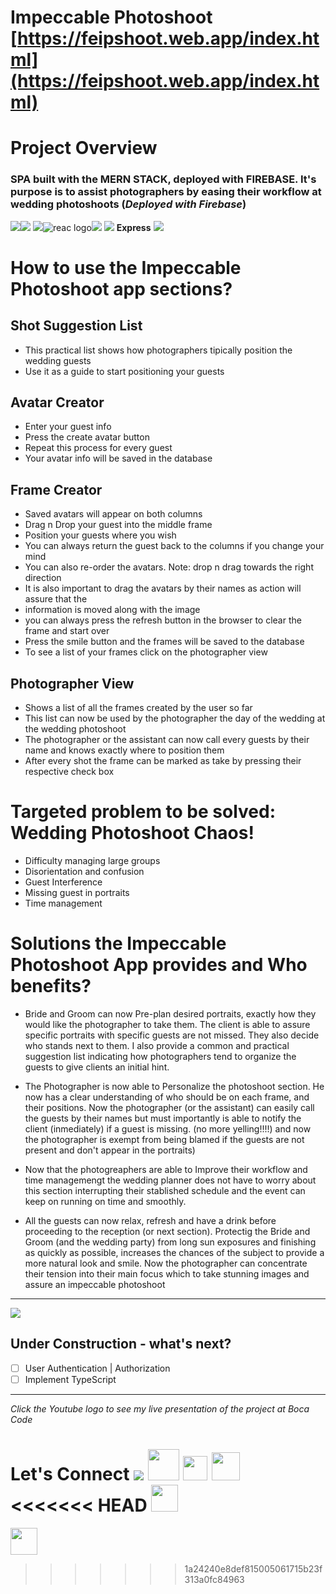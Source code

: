# Impeccable Photoshoot [https://feipshoot.web.app/index.html](https://feipshoot.web.app/index.html)

# Project Overview

### SPA built with the MERN STACK, deployed with FIREBASE. It's purpose is to assist photographers by easing their workflow at wedding photoshoots (*Deployed with Firebase*)
 <img src="https://img.icons8.com/external-tal-revivo-shadow-tal-revivo/48/000000/external-html-5-is-a-software-solution-stack-that-defines-the-properties-and-behaviors-of-web-page-logo-shadow-tal-revivo.png"/><img src="https://img.icons8.com/color/48/000000/css3.png"/>  <img src="https://img.icons8.com/color/48/000000/javascript--v1.png"/><img alt="reac logo" src="https://img.icons8.com/ultraviolet/48/react--v1.png" /><img src="https://img.icons8.com/color/48/000000/mongodb.png"/> <img src="https://img.icons8.com/color/48/000000/nodejs.png"/>
 **Express** <img src="https://img.icons8.com/color/48/000000/firebase.png"/>

# How to use the Impeccable Photoshoot app sections?

## Shot Suggestion List

- This practical list shows how photographers tipically position the wedding guests
- Use it as a guide to start positioning your guests

## Avatar Creator

- Enter your guest info
- Press the create avatar button
- Repeat this process for every guest
- Your avatar info will be saved in the database

## Frame Creator

-  Saved avatars will appear on both columns
-  Drag n Drop your guest into the middle frame
-  Position your guests where you wish
-  You can always return the guest back to the columns if you change your mind
-  You can also re-order the avatars. Note: drop n drag towards the right direction
-  It is also important to drag the avatars by their names as action will assure that the
-  information is moved along with the image
-  you can always press the refresh button in the browser to clear the frame and start over
-  Press the smile button and the frames will be saved to the database 
-  To see a list of your frames click on the photographer view

## Photographer View

- Shows a list of all the frames created by the user so far
- This list can now be used by the photographer the day of the wedding at the wedding photoshoot
- The photographer or the assistant can now call every guests by their name and knows exactly where to position them
- After every shot the frame can be marked as take by pressing their respective check box

# Targeted problem to be solved: Wedding Photoshoot Chaos!

- Difficulty managing large groups
- Disorientation and confusion 
- Guest Interference 
- Missing guest in portraits
- Time management

# Solutions the Impeccable Photoshoot App provides and Who benefits?


- Bride and Groom can now Pre-plan desired portraits, exactly how they would like the photographer to take them. The client is able to assure specific portraits with specific guests are not missed. They also decide who stands next to them. I also provide a common and practical suggestion list indicating how photographers tend to organize the guests to give clients an initial hint.


- The Photographer is now able to Personalize the photoshoot section. He now has a clear understanding of who should be on each frame, and their positions. Now the photographer (or the assistant) can easily call the guests by their names but must importantly is able to notify the client (inmediately) if a guest is missing.  (no more yelling!!!!) and now the photographer is exempt from being blamed if the guests are not present and don't appear in the portraits)


- Now that the photogreaphers are able to Improve their workflow and time managemengt the wedding planner does not have to worry about this section interrupting their stablished schedule and the event can keep on running on time and smoothly.

- All the guests can now relax, refresh and have a drink before proceeding to the reception (or next section). Protectig the Bride and Groom (and the wedding party) from long sun exposures and finishing as quickly as possible, increases the chances of the subject to provide a more natural look and smile. Now the photographer can concentrate their tension into their main focus which to take stunning images and assure an impeccable photoshoot


---


 <img src="https://img.icons8.com/flat-round/30/000000/under-construction--v1.png"/> 
 
 ## Under Construction - what's next?
- [ ] User Authentication | Authorization
- [ ] Implement TypeScript
---
*Click the Youtube logo to see my live presentation of the project at Boca Code*

Let's Connect <img src="https://img.icons8.com/external-flatart-icons-outline-flatarticons/64/000000/external-connect-strategy-and-management-flatart-icons-outline-flatarticons.png"/> 
[<img src="https://img.icons8.com/fluency/48/000000/youtube-play.png" height="50px"/>](https://youtu.be/3GwBpXjyt1c)
[<img src="https://bocacode.com/assets/images/bc-logos/bc-icon-adjust.png" height="39px"/>](https://bocacode.com/candidates/software-engineer/dariel-mera)
[<img src="https://img.icons8.com/ios-filled/50/000000/linkedin-circled--v1.png" height="45px"/>](https://www.linkedin.com/in/dariel-mera-b6454057/)
<<<<<<< HEAD
[<img src="https://techhubsouthflorida.org/wp-content/uploads/2021/09/Tech-Hub-Vertical-WHITE-Logo.png" height="43px"/>](https://techhubsouthflorida.org/hack-for-inclusion-event/?utm_source=TECH+HUB+SOUTH+FLORIDA&utm_campaign=1a713feb7d-Newsletter_6_NEW9_4_2015_COPY_01&utm_medium=email&utm_term=0_b713bd7972-1a713feb7d-158993226&mc_cid=1a713feb7d&mc_eid=f81c203332)
=======
[<img src="https://techhubsouthflorida.org/wp-content/uploads/2021/09/Tech-Hub-Vertical-WHITE-Logo.png" height="43px"/>](https://techhubsouthflorida.org/hack-for-inclusion-event/?utm_source=TECH+HUB+SOUTH+FLORIDA&utm_campaign=1a713feb7d-Newsletter_6_NEW9_4_2015_COPY_01&utm_medium=email&utm_term=0_b713bd7972-1a713feb7d-158993226&mc_cid=1a713feb7d&mc_eid=f81c203332)
>>>>>>> 1a24240e8def815005061715b23f313a0fc84963
